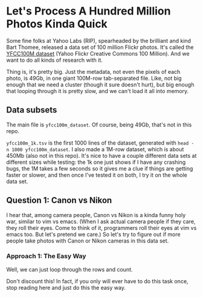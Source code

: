 # Let's Process A Hundred Million Photos Kinda Quick

Some fine folks at Yahoo Labs (RIP), spearheaded by the brilliant and kind Bart Thomee, released a data set of 100 million Flickr photos. It's called the [YFCC100M dataset](http://www.yfcc100m.org/) (Yahoo Flickr Creative Commons 100 Million). And we want to do all kinds of research with it.

Thing is, it's pretty big. Just the metadata, not even the pixels of each photo, is 49Gb, in one giant 100M-row tab-separated file. Like, not big enough that we need a cluster (though it sure doesn't hurt), but big enough that looping through it is pretty slow, and we can't load it all into memory.

## Data subsets
The main file is `yfcc100m_dataset`. Of course, being 49Gb, that's not in this repo.

`yfcc100m_1k.tsv` is the first 1000 lines of the dataset, generated with `head -n 1000 yfcc100m_dataset`. I also made a 1M-row dataset, which is about 450Mb (also not in this repo). It's nice to have a couple different data sets at different sizes while testing: the 1k one just shows if I have any crashing bugs, the 1M takes a few seconds so it gives me a clue if things are getting faster or slower, and then once I've tested it on both, I try it on the whole data set.

## Question 1: Canon vs Nikon
I hear that, among camera people, Canon vs Nikon is a kinda funny holy war, similar to vim vs emacs. (When I ask actual camera people if they care, they roll their eyes. Come to think of it, programmers roll their eyes at vim vs emacs too. But let's pretend we care.) So let's try to figure out if more people take photos with Canon or Nikon cameras in this data set.

### Approach 1: The Easy Way
Well, we can just loop through the rows and count.

Don't discount this! In fact, if you only will ever have to do this task once, stop reading here and just do this the easy way. 
